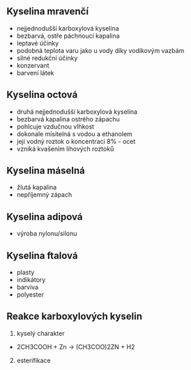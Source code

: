 ## Kyselina mravenčí
- nejjednodušší karboxylová kyselina
- bezbarvá, ostře páchnoucí kapalina
- leptavé účinky
- podobná teplota varu jako u vody díky vodíkovým vazbám
- silné redukční účinky
- konzervant
- barvení látek

## Kyselina octová
- druhá nejjednodušší karboxylová kyselina
- bezbarvá kapalina ostrého zápachu
- pohlcuje vzdučnou vlhkost
- dokonale mísitelná s vodou a ethanolem
- její vodný roztok o koncentraci 8% - ocet
- vzniká kvašením lihových roztoků

## Kyselina máselná
- žlutá kapalina
- nepříjemný zápach

## Kyselina adipová
- výroba nylonu/silonu

## Kyselina ftalová
- plasty
- indikátory
- barviva
- polyester

## Reakce karboxylových kyselin
1. kyselý charakter
- 2CH3COOH + Zn -> (CH3COO)2ZN + H2
2. esterifikace